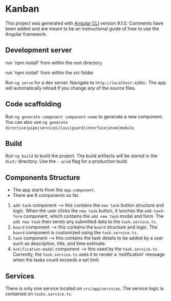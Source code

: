 # Kanban

This project was generated with [Angular CLI](https://github.com/angular/angular-cli) version 9.1.0. Comments have been added and are meant to be an instructional guide of how to use the Angular framework. 

## Development server

run 'npm install' from within the root directory

run 'npm install' from within the src folder

Run `ng serve` for a dev server. Navigate to `http://localhost:4200/`. The app will automatically reload if you change any of the source files.

## Code scaffolding

Run `ng generate component component-name` to generate a new component. You can also use `ng generate directive|pipe|service|class|guard|interface|enum|module`.

## Build

Run `ng build` to build the project. The build artifacts will be stored in the `dist/` directory. Use the `--prod` flag for a production build.

## Components Structure

- The app starts from the `app.component`.
- There are 6 components so far.

1. `add-task` component --> this contains the `new task` button structure and logic. When the user clicks the `new task` button, it lunches the `add-task-form` component, which contains the `add new task` modal and form. The `add new task` then sends any submitted data to the `task.service.ts`.
2. `board` component --> this contains the `board` structure and logic. The `board` component is customized using the `task.service.ts`.
3. `task` component --> this contains the task details to be added by a user such as description, title, and time estimate.
4. `notification-modal` component --> this used by the `task.service.ts`. Currently, the `task.service.ts` uses it to render a 'notification' message when the tasks count exceeds a set limit.

## Services

There is only one service located on `src/app/services`. The service logic is contained on `tasks.service.ts`.
